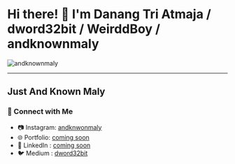 # Hi there! 👋 I'm Danang Tri Atmaja / dword32bit / WeirddBoy / andknownmaly
<p align="left"> 
  <img src="https://komarev.com/ghpvc/?username=dword32bit&label=Profile%20views&color=blueviolet&style=flat" alt="andknownmaly" /> 
</p>

---

## Just And Known Maly

### 🔗 Connect with Me
- 📷 Instagram: [andknwonmaly](https://www.instagram.com/andknwonmaly)
- 🌐 Portfolio: [coming soon](https://)  
- 💼 LinkedIn : [coming soon](https://linkedin.com/in/dword32bit)  
- 🐦 Medium  : [dword32bit](https://dword32bit.medium.com)
